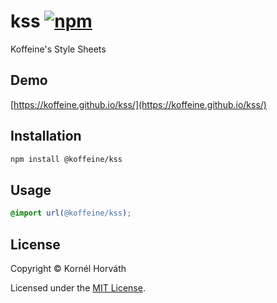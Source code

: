 <h1>
	kss
	<a href="https://www.npmjs.com/package/@koffeine/kss"><img alt="npm" src="https://img.shields.io/npm/v/@koffeine/kss"></a>
</h1>

Koffeine's Style Sheets

## Demo

[https://koffeine.github.io/kss/](https://koffeine.github.io/kss/)

## Installation

```sh
npm install @koffeine/kss
```

## Usage

```css
@import url(@koffeine/kss);
```

## License

Copyright © Kornél Horváth

Licensed under the [MIT License](https://raw.githubusercontent.com/koffeine/kss/master/LICENSE).
